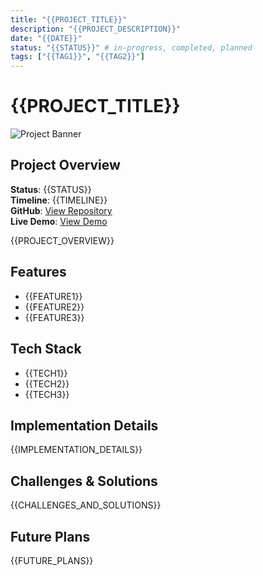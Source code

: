 ```yaml
---
title: "{{PROJECT_TITLE}}"
description: "{{PROJECT_DESCRIPTION}}"
date: "{{DATE}}"
status: "{{STATUS}}" # in-progress, completed, planned
tags: ["{{TAG1}}", "{{TAG2}}"]
---
```


# {{PROJECT_TITLE}}

![Project Banner](/projects/{{PROJECT_SLUG}}/banner.png)

## Project Overview

**Status**: {{STATUS}}  
**Timeline**: {{TIMELINE}}  
**GitHub**: [View Repository]({{GITHUB_LINK}})  
**Live Demo**: [View Demo]({{DEMO_LINK}})  

{{PROJECT_OVERVIEW}}

## Features

- {{FEATURE1}}
- {{FEATURE2}}
- {{FEATURE3}}

## Tech Stack

- {{TECH1}}
- {{TECH2}}
- {{TECH3}}

## Implementation Details

{{IMPLEMENTATION_DETAILS}}

## Challenges & Solutions

{{CHALLENGES_AND_SOLUTIONS}}

## Future Plans

{{FUTURE_PLANS}}